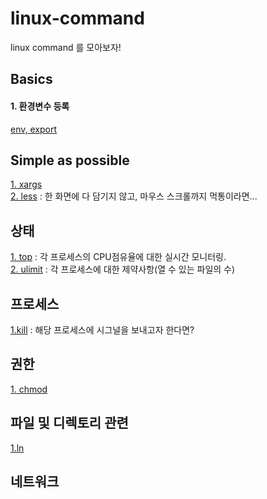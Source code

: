 # linux-command
linux command 를 모아보자!



## Basics  
#### 1. 환경변수 등록  
[env, export](/basics.md)  

## Simple as possible  

[1. xargs](/commands/xargs.md)  
[2. less](/showing/less.md) : 한 화면에 다 담기지 않고, 마우스 스크롤까지 먹통이라면...  


## 상태  

[1. top](/status/top.md) : 각 프로세스의 CPU점유율에 대한 실시간 모니터링.  
[2. ulimit](/status/ulimit.md) : 각 프로세스에 대한 제약사항(열 수 있는 파일의 수)  

## 프로세스  
[1.kill](/process/kill.md) : 해당 프로세스에 시그널을 보내고자 한다면?  



## 권한  
[1. chmod](/권한.md)  

## 파일 및 디렉토리 관련  
[1.ln](/ln.md)  


## 네트워크  


